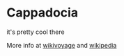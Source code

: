 # Cappadocia

it's pretty cool there

More info at [wikivoyage](https://en.wikivoyage.org/wiki/Cappadocia) and [wikipedia](https://en.wikipedia.org/wiki/Cappadocia)